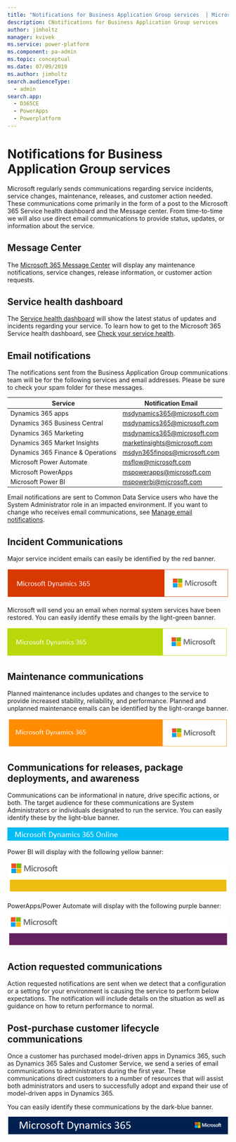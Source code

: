 ```yaml
---
title: "Notifications for Business Application Group services  | MicrosoftDocs"
description: CNotifications for Business Application Group services
author: jimholtz
manager: kvivek
ms.service: power-platform
ms.component: pa-admin
ms.topic: conceptual
ms.date: 07/09/2019
ms.author: jimholtz
search.audienceType: 
  - admin
search.app: 
  - D365CE
  - PowerApps
  - Powerplatform
---
```

# Notifications for Business Application Group services

Microsoft regularly sends communications regarding service incidents, service changes, maintenance, releases, and customer action needed. These communications come primarily in the form of a post to the Microsoft 365 Service health dashboard and the Message center.  From time-to-time we will also use direct email communications to provide status, updates, or information about the service.  

## Message Center
The [Microsoft 365 Message Center](https://docs.microsoft.com/office365/admin/manage/message-center?view=o365-worldwide) will display any maintenance notifications, service changes, release information, or customer action requests.

## Service health dashboard
The [Service health dashboard](https://docs.microsoft.com/office365/enterprise/view-service-health) will show the latest status of updates and incidents regarding your service. To learn how to get to the Microsoft 365 Service health dashboard, see [Check your service health](use-office-365-admin-center-manage-subscription.md#check-your-service-health).

## Email notifications
The notifications sent from the Business Application Group communications team will be for the following services and email addresses.  Please be sure to check your spam folder for these messages.

|Service | Notification Email | 
| ------------- | -------------| 
| Dynamics 365 apps   | msdynamics365@microsoft.com  | 
| Dynamics 365 Business Central | msdynamics365@microsoft.com |
| Dynamics 365 Marketing | msdynamics365@microsoft.com |
| Dynamics 365 Market Insights | marketinsights@microsoft.com|
| Dynamics 365 Finance & Operations    | msdyn365finops@microsoft.com| 
| Microsoft Power Automate  | msflow@microsoft.com| 
| Microsoft PowerApps | mspowerapps@microsoft.com| 
| Microsoft Power BI  | mspowerbi@microsoft.com| 


Email notifications are sent to Common Data Service users who have the System Administrator role in an impacted environment.  If you want to change who receives email communications, see [Manage email notifications](../admin/manage-email-notifications.md).

## Incident Communications
Major service incident emails can easily be identified by the red banner.

![Service incident email banner](../admin/media/service-incident-banner.png "Service incident email banner")  
 
Microsoft will send you an email when normal system services have been restored. You can easily identify these emails by the light-green banner.

![Service restored email banner](../admin/media/service-restored-banner.png "Service restored email banner")  
 
## Maintenance communications 
Planned maintenance includes updates and changes to the service to provide increased stability, reliability, and performance. Planned and unplanned maintenance emails can be identified by the light-orange banner.

![Planned and unplanned maintenance banner](../admin/media/maintenance-banner.png "Planned and unplanned maintenance banner")

## Communications for releases, package deployments, and awareness
Communications can be informational in nature, drive specific actions, or both. The target audience for these communications are System Administrators or individuals designated to run the service. You can easily identify these by the light-blue banner.

![General awareness email banner](../admin/media/scheduling-banner.png "General awareness email banner") 
 
Power BI will display with the following yellow banner:
 
![Power BI](../admin/media/PowerBI-banner.png "Power BI") 
 
 PowerApps/Power Automate will display with the following purple banner:
 
![PowerApps](../admin/media/PowerApps-Banner.png "PowerApps") 

## Action requested communications 
Action requested notifications are sent when we detect that a configuration or a setting for your environment is causing the service to perform below expectations. The notification will include details on the situation as well as guidance on how to return performance to normal.

## Post-purchase customer lifecycle communications
Once a customer has purchased model-driven apps in Dynamics 365, such as Dynamics 365 Sales and Customer Service, we send a series of email communications to administrators during the first year. These communications direct customers to a number of resources that will assist both administrators and users to successfully adopt and expand their use of model-driven apps in Dynamics 365.

You can easily identify these communications by the dark-blue banner.

![Post-purchase email banner](../admin/media/post-purchase-banner.png "Post-purchase email banner")  
 

